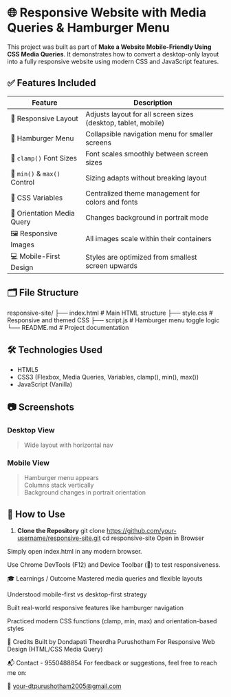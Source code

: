 # 🌐 Responsive Website with Media Queries & Hamburger Menu

This project was built as part of **Make a Website Mobile-Friendly Using CSS Media Queries**. It demonstrates how to convert a desktop-only layout into a fully responsive website using modern CSS and JavaScript features.

## ✅ Features Included

| Feature | Description |
|--------|-------------|
| 📱 Responsive Layout | Adjusts layout for all screen sizes (desktop, tablet, mobile) |
| 🍔 Hamburger Menu | Collapsible navigation menu for smaller screens |
| 📏 `clamp()` Font Sizes | Font scales smoothly between screen sizes |
| 📐 `min()` & `max()` Control | Sizing adapts without breaking layout |
| 🎨 CSS Variables | Centralized theme management for colors and fonts |
| 🧭 Orientation Media Query | Changes background in portrait mode |
| 🖼️ Responsive Images | All images scale within their containers |
| 💻 Mobile-First Design | Styles are optimized from smallest screen upwards |

## 🗂️ File Structure

responsive-site/
├── index.html # Main HTML structure
├── style.css # Responsive and themed CSS
├── script.js # Hamburger menu toggle logic
└── README.md # Project documentation

## 🛠 Technologies Used

- HTML5
- CSS3 (Flexbox, Media Queries, Variables, clamp(), min(), max())
- JavaScript (Vanilla)


## 📷 Screenshots

### Desktop View
> Wide layout with horizontal nav

### Mobile View
> Hamburger menu appears  
> Columns stack vertically  
> Background changes in portrait orientation

## 🚀 How to Use

1. **Clone the Repository**
   git clone https://github.com/your-username/responsive-site.git
   cd responsive-site
Open in Browser

Simply open index.html in any modern browser.

Use Chrome DevTools (F12) and Device Toolbar (📱) to test responsiveness.

🎓 Learnings / Outcome
Mastered media queries and flexible layouts

Understood mobile-first vs desktop-first strategy

Built real-world responsive features like hamburger navigation

Practiced modern CSS functions (clamp, min, max) and orientation-based styles

🤝 Credits
Built by Dondapati Theerdha Purushotham
For  Responsive Web Design (HTML/CSS Media Query)

📬 Contact - 9550488854
For feedback or suggestions, feel free to reach me on:

📧 your-dtpurushotham2005@gmail.com
